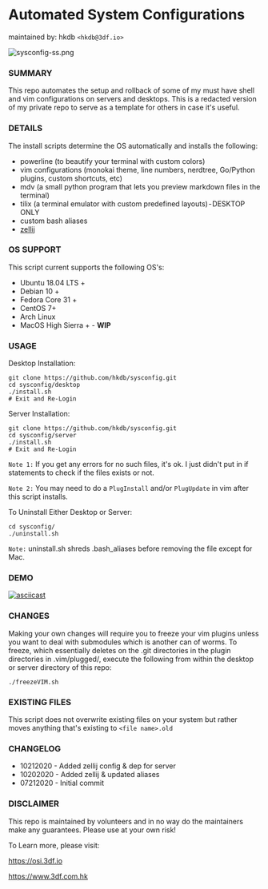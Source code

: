 # Automated System Configurations
maintained by: hkdb `<hkdb@3df.io>`

![sysconfig-ss.png](sysconfig-ss.png)

### SUMMARY

This repo automates the setup and rollback of some of my must have shell and vim configurations on servers and desktops. This is a redacted version of my private repo to serve as a template for others in case it's useful.

### DETAILS

The install scripts determine the OS automatically and installs the following:
   - powerline (to beautify your terminal with custom colors)
   - vim configurations (monokai theme, line numbers, nerdtree, Go/Python plugins, custom shortcuts, etc)
   - mdv (a small python program that lets you preview markdown files in the terminal)
   - tilix (a terminal emulator with custom predefined layouts) - DESKTOP ONLY
   - custom bash aliases
   - [zellij](https://zellij.dev/) 

### OS SUPPORT

This script current supports the following OS's:
   - Ubuntu 18.04 LTS +
   - Debian 10 +
   - Fedora Core 31 +
   - CentOS 7+
   - Arch Linux
   - MacOS High Sierra + - <b>WIP</b>

### USAGE

Desktop Installation:

```
git clone https://github.com/hkdb/sysconfig.git
cd sysconfig/desktop
./install.sh
# Exit and Re-Login
```

Server Installation:
```
git clone https://github.com/hkdb/sysconfig.git
cd sysconfig/server
./install.sh
# Exit and Re-Login
```

`Note 1:` If you get any errors for no such files, it's ok. I just didn't put in if statements to check if the files exists or not. 

`Note 2:` You may need to do a `PlugInstall` and/or `PlugUpdate` in vim after this script installs. 

To Uninstall Either Desktop or Server:
```
cd sysconfig/
./uninstall.sh
```

`Note:` uninstall.sh shreds .bash_aliases before removing the file except for Mac.

### DEMO

[![asciicast](https://asciinema.org/a/WbyPfyLxKfvrSezNpsMUjFwgr.svg)](https://asciinema.org/a/WbyPfyLxKfvrSezNpsMUjFwgr)

### CHANGES

Making your own changes will require you to freeze your vim plugins unless you want to deal with submodules which is another can of worms. To freeze, which essentially deletes on the .git directories in the plugin directories in .vim/plugged/, execute the following from within the desktop or server directory of this repo:

```
./freezeVIM.sh
```
### EXISTING FILES

This script does not overwrite existing files on your system but rather moves anything that's existing to `<file name>.old`

### CHANGELOG

- 10212020 - Added zellij config & dep for server  
- 10202020 - Added zellij & updated aliases
- 07212020 - Initial commit

### DISCLAIMER

This repo is maintained by volunteers and in no way do the maintainers make any guarantees. Please use at your own risk!

To Learn more, please visit:

https://osi.3df.io

https://www.3df.com.hk

